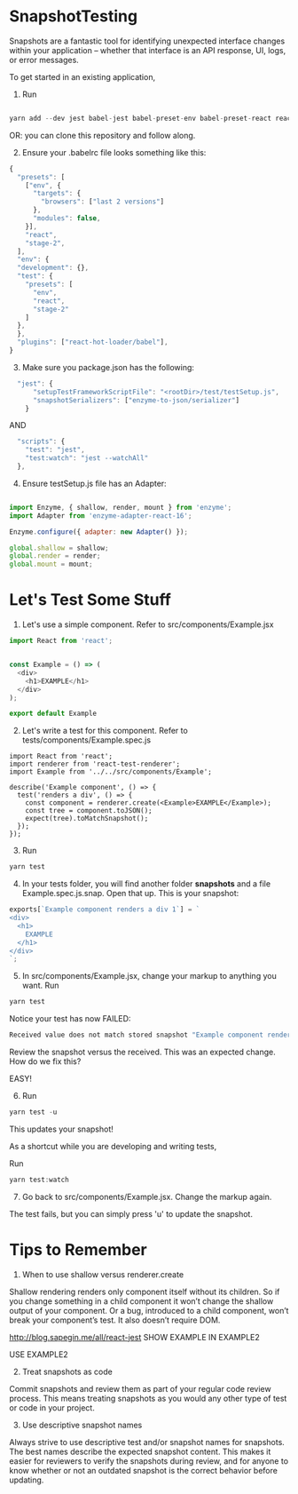 # SnapshotTesting

Snapshots are a fantastic tool for identifying unexpected interface changes within your application – whether that interface is an API response, UI, logs, or error messages.

To get started in an existing application, 

1. Run

```javascript

yarn add --dev jest babel-jest babel-preset-env babel-preset-react react-test-renderer

```

OR: you can clone this repository and follow along.

2. Ensure your .babelrc file looks something like this: 

```javascript
{
  "presets": [
    ["env", {
      "targets": {
        "browsers": ["last 2 versions"]
      },
      "modules": false,
    }],
    "react",
    "stage-2",
  ],
  "env": {
  "development": {},
  "test": {
    "presets": [
      "env",
      "react",
      "stage-2"
    ]
  },
  },
  "plugins": ["react-hot-loader/babel"],
}


```
3. Make sure you package.json has the following:

```javascript
  "jest": {
      "setupTestFrameworkScriptFile": "<rootDir>/test/testSetup.js",
      "snapshotSerializers": ["enzyme-to-json/serializer"]
    }

```
AND

```javascript
  "scripts": {
    "test": "jest",
    "test:watch": "jest --watchAll"
  },

```

4. Ensure testSetup.js file has an Adapter:

```javascript

import Enzyme, { shallow, render, mount } from 'enzyme';
import Adapter from 'enzyme-adapter-react-16';

Enzyme.configure({ adapter: new Adapter() });

global.shallow = shallow;
global.render = render;
global.mount = mount;

```

# Let's Test Some Stuff

1. Let's use a simple component. Refer to src/components/Example.jsx

```javascript
import React from 'react';


const Example = () => (
  <div>
    <h1>EXAMPLE</h1>
  </div>
);

export default Example

```

2. Let's write a test for this component. Refer to tests/components/Example.spec.js

```javascipt
import React from 'react';
import renderer from 'react-test-renderer';
import Example from '../../src/components/Example';

describe('Example component', () => {
  test('renders a div', () => {
    const component = renderer.create(<Example>EXAMPLE</Example>);
    const tree = component.toJSON();
    expect(tree).toMatchSnapshot();
  });
});

```

3. Run
```javascript
yarn test
```

4. In your tests folder, you will find another folder __snapshots__ and a file Example.spec.js.snap. Open that up.
This is your snapshot:

```javascript
exports[`Example component renders a div 1`] = `
<div>
  <h1>
    EXAMPLE
  </h1>
</div>
`;
```
5. In src/components/Example.jsx, change your markup to anything you want.
Run
```javascript
yarn test
```
Notice your test has now FAILED:

```javascript
Received value does not match stored snapshot "Example component renders a div 1".
```

Review the snapshot versus the received. This was an expected change. How do we fix this?

EASY!

6. Run

```javascript
yarn test -u

```

This updates your snapshot!


As a shortcut while you are developing and writing tests, 

Run

```javascript
yarn test:watch

```

7. Go back to src/components/Example.jsx. Change the markup again.

The test fails, but you can simply press 'u' to update the snapshot.



# Tips to Remember

1. When to use shallow versus renderer.create

Shallow rendering renders only component itself without its children. 
So if you change something in a child component it won’t change the shallow output of your component. 
Or a bug, introduced to a child component, won’t break your component’s test. It also doesn’t require DOM.

http://blog.sapegin.me/all/react-jest SHOW EXAMPLE IN EXAMPLE2

USE EXAMPLE2

2. Treat snapshots as code

Commit snapshots and review them as part of your regular code review process. 
This means treating snapshots as you would any other type of test or code in your project.

3. Use descriptive snapshot names

Always strive to use descriptive test and/or snapshot names for snapshots. 
The best names describe the expected snapshot content. 
This makes it easier for reviewers to verify the snapshots during review, and for anyone to know whether or not an outdated snapshot is the correct behavior before updating.

